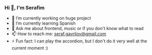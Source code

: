 ### Hi 👋, I'm Serafim

- 🔭 I’m currently working on huge project
- 🌱 I’m currently learning Spanish
- 💬 Ask me about frontend, music or if you don't know what to read
- 📫 How to reach me: seraf.gavrilov@gmail.com
- ⚡ Fun fact: I can play the accordion, but I don't do it very well at the current moment :)
